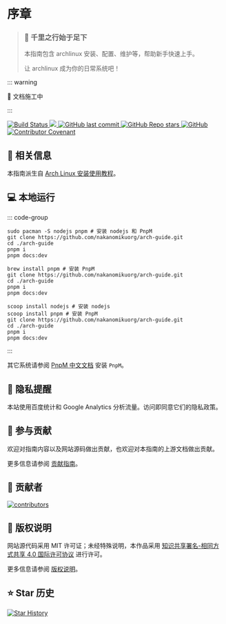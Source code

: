 # 序章

> ### 🎐 千里之行始于足下
>
> 本指南包含 archlinux 安装、配置、维护等，帮助新手快速上手。
>
> 让 archlinux 成为你的日常系统吧！

::: warning

🚧 文档施工中

:::

<p class="badges">
  <a
    href="https://actions-badge.atrox.dev/nakanomikuorg/arch-guide/goto?ref=main"
   >
    <img
      alt="Build Status"
      src="https://img.shields.io/endpoint.svg?url=https%3A%2F%2Factions-badge.atrox.dev%2Fnakanomikuorg%2Farch-guide%2Fbadge%3Fref%3Dmain&style=flat"
    />
  </a>
  <a
    href="https://hits.seeyoufarm.com"
  >
    <img
      src="https://hits.seeyoufarm.com/api/count/incr/badge.svg?url=https%3A%2F%2Fgithub.com%2Fnakanomikuorg%2Farch-guide&count_bg=%2379C83D&title_bg=%23555555&icon=&icon_color=%23E7E7E7&title=hits&edge_flat=false"
    />
  </a>
  <a
    href="https://github.com/nakanomikuorg/arch-guide"
    target="_blank"
    rel="noopener noreferrer"
  >
    <img
      alt="GitHub last commit"
      src="https://img.shields.io/github/last-commit/nakanomikuorg/arch-guide"
    />
  </a>
  <a
    href="https://github.com/nakanomikuorg/arch-guide"
    target="_blank"
    rel="noopener noreferrer"
  >
    <img
      alt="GitHub Repo stars"
      src="https://img.shields.io/github/stars/nakanomikuorg/arch-guide?style=social"
    />
  </a>
  <a
    href="https://github.com/nakanomikuorg/arch-guide/blob/main/LICENSE"
    target="_blank"
    rel="noopener noreferrer"
  >
    <img
      alt="GitHub"
      src="https://img.shields.io/github/license/nakanomikuorg/arch-guide"
    >
  </a>
  <a
    href="https://arch.icekylin.online/postscript/contributor-covenant.html"
    target="_blank"
    rel="noopener noreferrer"
  >
    <img
      alt="Contributor Covenant"
      src="https://img.shields.io/badge/Contributor%20Covenant-2.0-4baaaa.svg"
    />
  </a>
</p>

## 📕 相关信息

本指南派生自 [Arch Linux 安装使用教程](https://github.com/ArchLinuxStudio/ArchLinuxTutorial)。

## 💻 本地运行

::: code-group

```bash{4-5} [Pacman]
sudo pacman -S nodejs pnpm # 安装 nodejs 和 PnpM
git clone https://github.com/nakanomikuorg/arch-guide.git
cd ./arch-guide
pnpm i
pnpm docs:dev
```

```zsh{4-5} [HomeBrew]
brew install pnpm # 安装 PnpM
git clone https://github.com/nakanomikuorg/arch-guide.git
cd ./arch-guide
pnpm i
pnpm docs:dev
```

```powershell{5-6} [Scoop]
scoop install nodejs # 安装 nodejs
scoop install pnpm # 安装 PnpM
git clone https://github.com/nakanomikuorg/arch-guide.git
cd ./arch-guide
pnpm i
pnpm docs:dev
```

:::

其它系统请参阅 [PnpM 中文文档](https://pnpm.io/zh/installation) 安装 `PnpM`。

## 🔔 隐私提醒

本站使用百度统计和 Google Analytics 分析流量。访问即同意它们的隐私政策。

## 🌱 参与贡献

欢迎对指南内容以及网站源码做出贡献，也欢迎对本指南的上游文档做出贡献。

更多信息请参阅 [贡献指南](../postscript/contribute)。

## 🍰 贡献者

<a href="https://github.com/nakanomikuorg/arch-guide/graphs/contributors">
  <img src="https://contrib.rocks/image?repo=nakanomikuorg/arch-guide" alt="contributors"/>
</a>

## 💎 版权说明

网站源代码采用 MIT
许可证；未经特殊说明，本作品采用 [知识共享署名-相同方式共享 4.0 国际许可协议](https://creativecommons.org/licenses/by-sa/4.0/deed.zh)
进行许可。

更多信息请参阅 [版权说明](../postscript/copyright)。

## ⭐ Star 历史

[![Star History](https://starchart.cc/nakanomikuorg/arch-guide.svg)](https://starchart.cc/nakanomikuorg/arch-guide)
